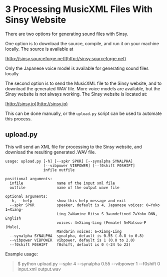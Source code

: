 # 3 Processing MusicXML Files With Sinsy Website

There are two options for generating sound files with Sinsy.

One option is to download the source, compile, and run it on your machine
locally. The source is available at

[http://sinsy.sourceforge.net](http://sinsy.sourceforge.net)

Only the Japanese voice model is available for generating sound files
locally

The second option is to send the MusicXML file to the Sinsy website, and
to download the generated WAV file. More voice models are available, but
the Sinsy website is not always working. The Sinsy website is located at:

[http://sinsy.jp](http://sinsy.jp)

This can be done manually, or the ```upload.py``` script can be used to
automate this process.

## upload.py

This will send an XML file for processing to the Sinsy website, and download
the resulting generated .WAV file.

```
usage: upload.py [-h] [--spkr SPKR] [--synalpha SYNALPHA]
                 [--vibpower VIBPOWER] [--f0shift F0SHIFT]
                 infile outfile

positional arguments:
  infile               name of the input xml file
  outfile              name of the output wave file

optional arguments:
  -h, --help           show this help message and exit
  --spkr SPKR          speaker, default is 4, Japanese voices: 0=Yoko 1=Xiang-
                       Ling 2=Namine Ritsu S 3=undefined 7=Yoko DNN, English
                       voices: 4=Xiang-Ling (Female) 5=Matsuo-P (Male),
                       Mandarin voices: 6=Xiang-Ling
  --synalpha SYNALPHA  synalpha, default is 0.55 (-0.8 to 0.8)
  --vibpower VIBPOWER  vibpower, default is 1 (0.0 to 2.0)
  --f0shift F0SHIFT    f0shift, default is 0 (-24 to 23)
```

Example usage:

> $ python upload.py --spkr 4 --synalpha 0.55 --vibpower 1 --f0shift 0 input.xml output.wav

